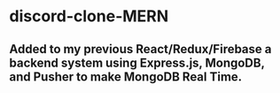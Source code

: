 # discord-clone-MERN

## Added to my previous React/Redux/Firebase a backend system using Express.js, MongoDB, and Pusher to make MongoDB Real Time.

